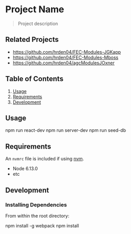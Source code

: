 # Project Name

> Project description

## Related Projects

  - https://github.com/hrden04/FEC-Modules-JGKapp
  - https://github.com/hrden04/FEC-Modules-Mboss
  - https://github.com/hrden04/agcModulesJOxner

## Table of Contents

1. [Usage](#Usage)
1. [Requirements](#requirements)
1. [Development](#development)

## Usage

npm run react-dev
npm run server-dev
npm run seed-db

## Requirements

An `nvmrc` file is included if using [nvm](https://github.com/creationix/nvm).

- Node 6.13.0
- etc

## Development

### Installing Dependencies

From within the root directory:


npm install -g webpack
npm install



